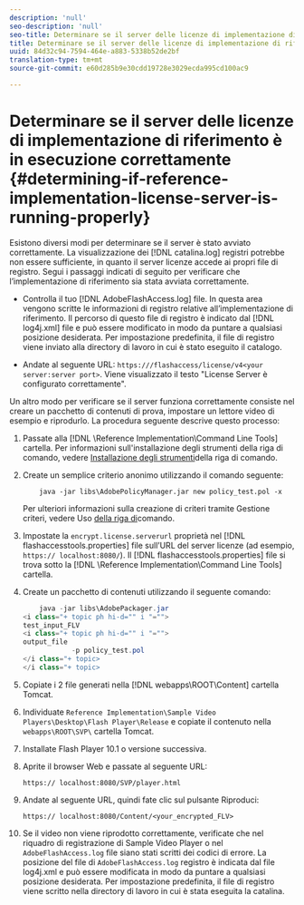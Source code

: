 ```yaml
---
description: 'null'
seo-description: 'null'
seo-title: Determinare se il server delle licenze di implementazione di riferimento è in esecuzione correttamente
title: Determinare se il server delle licenze di implementazione di riferimento è in esecuzione correttamente
uuid: 84d32c94-7594-464e-a883-5338b52de2bf
translation-type: tm+mt
source-git-commit: e60d285b9e30cdd19728e3029ecda995cd100ac9

---
```



# Determinare se il server delle licenze di implementazione di riferimento è in esecuzione correttamente {#determining-if-reference-implementation-license-server-is-running-properly}

Esistono diversi modi per determinare se il server è stato avviato correttamente. La visualizzazione dei [!DNL catalina.log] registri potrebbe non essere sufficiente, in quanto il server licenze accede ai propri file di registro. Segui i passaggi indicati di seguito per verificare che l’implementazione di riferimento sia stata avviata correttamente.

* Controlla il tuo [!DNL AdobeFlashAccess.log] file. In questa area vengono scritte le informazioni di registro relative all’implementazione di riferimento. Il percorso di questo file di registro è indicato dal [!DNL log4j.xml] file e può essere modificato in modo da puntare a qualsiasi posizione desiderata. Per impostazione predefinita, il file di registro viene inviato alla directory di lavoro in cui è stato eseguito il catalogo.

* Andate al seguente URL: `https:///flashaccess/license/v4<your server:server port>`. Viene visualizzato il testo &quot;License Server è configurato correttamente&quot;.

Un altro modo per verificare se il server funziona correttamente consiste nel creare un pacchetto di contenuti di prova, impostare un lettore video di esempio e riprodurlo. La procedura seguente descrive questo processo:

1. Passate alla [!DNL \Reference Implementation\Command Line Tools] cartella. Per informazioni sull&#39;installazione degli strumenti della riga di comando, vedere [Installazione degli strumenti](../aaxs-reference-implementations/command-line-tools/aaxs-ref-impl-command-line-overview.md#installing-the-command-line-tools)della riga di comando.

1. Create un semplice criterio anonimo utilizzando il comando seguente:

   ```
       java -jar libs\AdobePolicyManager.jar new policy_test.pol -x
   ```

   Per ulteriori informazioni sulla creazione di criteri tramite Gestione criteri, vedere Uso [della riga di](../aaxs-reference-implementations/command-line-tools/policy-manager/command-line-usage.md)comando.

1. Impostate la `encrypt.license.serverurl` proprietà nel [!DNL flashaccesstools.properties] file sull’URL del server licenze (ad esempio, `https:// localhost:8080/`). Il [!DNL flashaccesstools.properties] file si trova sotto la [!DNL \Reference Implementation\Command Line Tools] cartella.

1. Create un pacchetto di contenuti utilizzando il seguente comando:

   ```java
       java -jar libs\AdobePackager.jar  
   <i class="+ topic ph hi-d="" i "="">
   test_input_FLV  
   <i class="+ topic ph hi-d="" i "="">
   output_file  
               -p policy_test.pol 
   </i class="+ topic> 
   </i class="+ topic>
   ```

1. Copiate i 2 file generati nella [!DNL webapps\ROOT\Content] cartella Tomcat.
1. Individuate `Reference Implementation\Sample Video Players\Desktop\Flash Player\Release` e copiate il contenuto nella `webapps\ROOT\SVP\` cartella Tomcat.
1. Installate Flash Player 10.1 o versione successiva.
1. Aprite il browser Web e passate al seguente URL:

   `https:// localhost:8080/SVP/player.html`
1. Andate al seguente URL, quindi fate clic sul pulsante Riproduci:

   `https:// localhost:8080/Content/<your_encrypted_FLV>`
1. Se il video non viene riprodotto correttamente, verificate che nel riquadro di registrazione di Sample Video Player o nel `AdobeFlashAccess.log` file siano stati scritti dei codici di errore. La posizione del file di `AdobeFlashAccess.log` registro è indicata dal file log4j.xml e può essere modificata in modo da puntare a qualsiasi posizione desiderata. Per impostazione predefinita, il file di registro viene scritto nella directory di lavoro in cui è stata eseguita la catalina.
